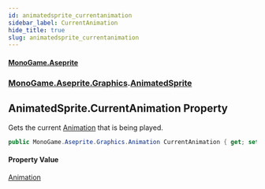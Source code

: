 ```yaml
---
id: animatedsprite_currentanimation
sidebar_label: CurrentAnimation
hide_title: true
slug: animatedsprite_currentanimation
---
```

#### [MonoGame.Aseprite](index 'index')
### [MonoGame.Aseprite.Graphics](monogame_aseprite_graphics 'MonoGame.Aseprite.Graphics').[AnimatedSprite](animatedsprite 'MonoGame.Aseprite.Graphics.AnimatedSprite')
## AnimatedSprite.CurrentAnimation Property
Gets the current [Animation](animation 'MonoGame.Aseprite.Graphics.Animation') that is being played.  
```csharp
public MonoGame.Aseprite.Graphics.Animation CurrentAnimation { get; set; }
```
#### Property Value
[Animation](animation 'MonoGame.Aseprite.Graphics.Animation')  
